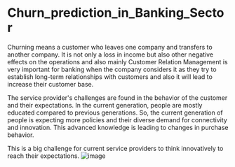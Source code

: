# Churn_prediction_in_Banking_Sector
Churning means a customer who leaves one company and transfers to another company. It is not only a loss in income but also other negative effects on the operations and also
mainly Customer Relation Management is very important for banking when the company considers it as they try to establish long-term relationships with customers and also it will lead to increase their customer base.
 
The service provider's challenges are found in the behavior of the customer and their expectations. In the current generation, people are mostly educated compared to previous generations. So, the current generation of people is expecting more policies and their diverse demand for connectivity and innovation. This advanced knowledge is leading to changes in purchase behavior. 

This is a big challenge for current service providers to think innovatively to reach their expectations.
![image](https://github.com/user-attachments/assets/3cbfa9ec-c793-4e8f-bcde-f9b86be62817)
